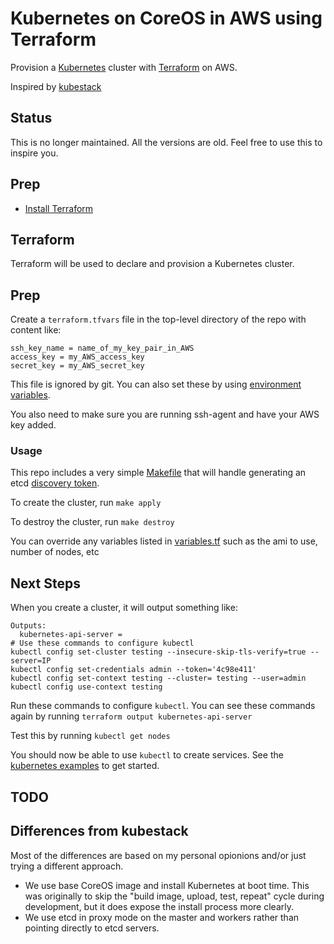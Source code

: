 # Kubernetes on CoreOS in AWS using Terraform

Provision a [Kubernetes](http://kubernetes.io) cluster with [Terraform](https://www.terraform.io) on AWS.

Inspired by [kubestack](https://github.com/kelseyhightower/kubestack)

## Status

This is no longer maintained. All the versions are old. Feel free to use this to inspire you.  

## Prep
- [Install Terraform](https://www.terraform.io/intro/getting-started/install.html)

## Terraform

Terraform will be used to declare and provision a Kubernetes cluster.

## Prep

Create a `terraform.tfvars` file in the top-level directory of the repo with content like:

```
ssh_key_name = name_of_my_key_pair_in_AWS
access_key = my_AWS_access_key
secret_key = my_AWS_secret_key
```

This file is ignored by git.  You can also set these by using [environment variables](https://www.terraform.io/docs/configuration/variables.html).

You also need to make sure you are running ssh-agent and have your AWS key added.

### Usage

This repo includes a very simple [Makefile](./Makefile) that will handle generating an etcd [discovery token](https://coreos.com/docs/cluster-management/setup/cluster-discovery/).

To create the cluster, run `make apply`

To destroy the cluster, run `make destroy`

You can override any variables listed in [variables.tf](./variables.tf) such as the ami to use, number of nodes, etc

## Next Steps

When you create a cluster, it will output something like:

```
Outputs:
  kubernetes-api-server =
# Use these commands to configure kubectl
kubectl config set-cluster testing --insecure-skip-tls-verify=true --server=IP
kubectl config set-credentials admin --token='4c98e411'
kubectl config set-context testing --cluster= testing --user=admin
kubectl config use-context testing
```

Run these commands to configure `kubectl`.  You can see these commands again by running `terraform output kubernetes-api-server`

Test this by running `kubectl get nodes`

You should now be able to use `kubectl` to create services. See the [kubernetes examples](https://github.com/GoogleCloudPlatform/kubernetes/tree/master/examples) to get started.

## TODO

## Differences from kubestack

Most of the differences are based on my personal opionions and/or just
trying a different approach.

- We use base CoreOS image and install Kubernetes at boot time.  This
  was originally to skip the "build image, upload, test, repeat" cycle
  during development, but it does expose the install process more
  clearly.
- We use etcd in proxy mode on the master and workers rather than
   pointing directly to etcd servers.


